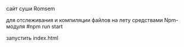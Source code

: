 сайт суши Romsem

для отслеживания и компиляции файлов на лету средствами Npm-модуля
#npm run start

запустить index.html